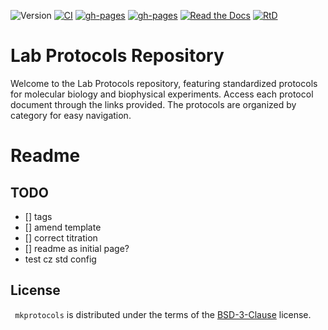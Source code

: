 ![Version](https://img.shields.io/badge/version-0.0.3-grey)
[![CI](https://github.com/darosio/mkprotocols/actions/workflows/ci.yml/badge.svg)](https://github.com/darosio/mkprotocols/actions/workflows/ci.yml)
[![gh-pages](https://img.shields.io/badge/docs-GitHub%20Pages-blue?logo=github)](https://darosio.github.io/mkprotocols/)
[![gh-pages](https://img.shields.io/badge/gh-pages-green?logo=github)](https://darosio.github.io/mkprotocols/)
[![Read the Docs](https://img.shields.io/readthedocs/pip/stable.svg)](https://mkprotocols.readthedocs.io/)
[![RtD](https://readthedocs.org/projects/mkprotocols/badge/)](https://mkprotocols.readthedocs.io/)

# Lab Protocols Repository

Welcome to the Lab Protocols repository, featuring standardized protocols for molecular biology and biophysical experiments. Access each protocol document through the links provided. The protocols are organized by category for easy navigation.

# Readme

## TODO

- [] tags
- [] amend template
- [] correct titration
- [] readme as initial page?
- test cz std config

## License

`
mkprotocols` is distributed under the terms of the [BSD-3-Clause](https://spdx.org/licenses/BSD-3-Clause.html) license.
